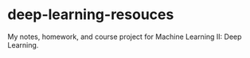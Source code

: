 # deep-learning-resouces
My notes, homework, and course project for Machine Learning II: Deep Learning.
